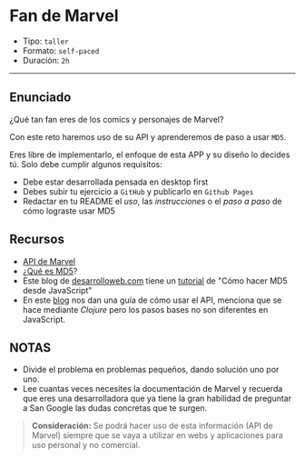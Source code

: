 # Fan de Marvel

- Tipo: `taller`
- Formato: `self-paced`
- Duración: `2h`

***

## Enunciado

¿Qué tan fan eres de los comics y personajes de Marvel?

Con este reto haremos uso de su API y aprenderemos de paso a usar `MD5`.

Eres libre de implementarlo, el enfoque de esta APP y su diseño lo decides tú. 
Solo debe cumplir algunos requisitos:

- Debe estar desarrollada pensada en desktop first
- Debes subir tu ejercicio a `GitHub` y publicarlo en `Github Pages`
- Redactar en tu README el _uso_, las _instrucciones_ o el _paso a paso_ de
  cómo lograste usar MD5

## Recursos

- [API de Marvel](https://developer.marvel.com)
- ¿[Qué es MD5](https://es.wikipedia.org/wiki/MD5)?
- Este blog de [desarrolloweb.com](https://desarrolloweb.com/) tiene un [tutorial](https://www.desarrolloweb.com/articulos/hacer-md5-javascript.html)
  de "Cómo hacer MD5 desde JavaScript"
- En este [blog](http://blog.koalite.com/2014/06/consumiendo-el-api-rest-de-marvel-desde-clojure/)
  nos dan una guía de cómo usar el API, menciona que se hace mediante _Clojure_ 
  pero los pasos bases no son diferentes en JavaScript.

## NOTAS

- Divide el problema en problemas pequeños, dando solución uno por uno.
- Lee cuantas veces necesites la documentación de Marvel y recuerda que
  eres una desarrolladora que ya tiene la gran habilidad de preguntar a
  San Google las dudas concretas que te surgen.

> **Consideración:** Se podrá hacer uso de esta información (API de Marvel) siempre que
> se vaya a utilizar en webs y aplicaciones para uso personal y no comercial.
